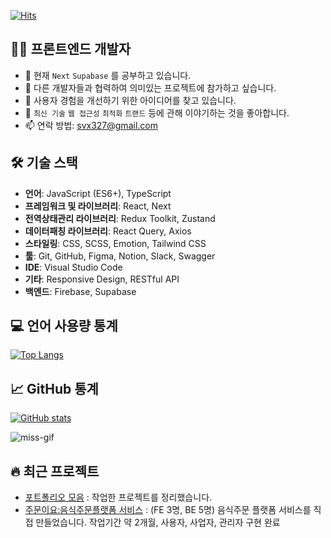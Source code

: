 [![Hits](https://hits.seeyoufarm.com/api/count/incr/badge.svg?url=https%3A%2F%2Fgithub.com%2Fmiss-gif&count_bg=%2379C83D&title_bg=%23555555&icon=&icon_color=%23E7E7E7&title=hits&edge_flat=false)](https://hits.seeyoufarm.com)

## 👨‍💻 프론트엔드 개발자

- 🌱 현재 `Next` `Supabase` 를 공부하고 있습니다.
- 👯 다른 개발자들과 협력하여 의미있는 프로젝트에 참가하고 싶습니다.
- 🤔 사용자 경험을 개선하기 위한 아이디어를 찾고 있습니다.
- 💬 `최신 기술` `웹 접근성` `최적화` `트랜드` 등에 관해 이야기하는 것을 좋아합니다.
- 📫 연락 방법: svx327@gmail.com

## 🛠 기술 스택

- **언어**: JavaScript (ES6+), TypeScript
- **프레임워크 및 라이브러리**: React, Next
- **전역상태관리 라이브러리**: Redux Toolkit, Zustand
- **데이터패칭 라이브러리**: React Query, Axios
- **스타일링**: CSS, SCSS, Emotion, Tailwind CSS
- **툴**: Git, GitHub, Figma, Notion, Slack, Swagger
- **IDE**: Visual Studio Code
- **기타**: Responsive Design, RESTful API
- **백엔드**: Firebase, Supabase

## 💻 언어 사용량 통계

[![Top Langs](https://github-readme-stats.vercel.app/api/top-langs/?username=miss-gif&layout=compact&locale=kr&hide=less,html,php,css&langs_count=8&bg_color=ffffff00&hide_border=true&title_color=000000&hide_title=true&card_width=467)](https://github.com/anuraghazra/github-readme-stats)

## 📈 GitHub 통계

[![GitHub stats](https://github-readme-stats.vercel.app/api?username=miss-gif&show_icons=true&locale=kr&bg_color=ffffff00&hide_border=true&title_color=000000&hide_title=true)](https://github.com/anuraghazra/github-readme-stats)

<p><img align="center" src="https://streak-stats.demolab.com?user=miss-gif&theme=transparent&hide_border=true&border_radius=0&locale=ko&card_width=467" alt="miss-gif" /></p>

## 🔥 최근 프로젝트

- [포트폴리오 모음](https://portfolio-final-neon-psi.vercel.app/) : 작업한 프로젝트를 정리했습니다.
- [주문이요:음식주문플랫폼 서비스](https://github.com/miss-gif/jumunyo) : (FE 3명, BE 5명) 음식주문 플랫폼 서비스를 직접 만들었습니다. 작업기간 약 2개월, 사용자, 사업자, 관리자 구현 완료
